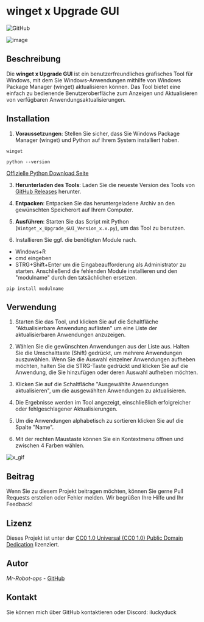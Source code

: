 # winget x Upgrade GUI
![GitHub](https://img.shields.io/github/license/Mr-Robot-ops/winget-x)

![image](https://github.com/Mr-Robot-ops/winget-x/assets/55334802/d3594c97-e423-4b86-80a1-1fa808ad492d)

## Beschreibung

Die **winget x Upgrade GUI** ist ein benutzerfreundliches grafisches Tool für Windows, mit dem Sie Windows-Anwendungen mithilfe von Windows Package Manager (winget) aktualisieren können. Das Tool bietet eine einfach zu bedienende Benutzeroberfläche zum Anzeigen und Aktualisieren von verfügbaren Anwendungsaktualisierungen.

## Installation

1. **Voraussetzungen**: Stellen Sie sicher, dass Sie Windows Package Manager (winget) und Python auf Ihrem System installiert haben.

```
winget
```
```
python --version
```
[Offizielle Python Download Seite](https://www.python.org/downloads/windows/)

3. **Herunterladen des Tools**: Laden Sie die neueste Version des Tools von [GitHub Releases](https://github.com/Mr-Robot-ops/winget-x/releases/tag/Upgrade_GUI_2.3) herunter.

4. **Entpacken**: Entpacken Sie das heruntergeladene Archiv an den gewünschten Speicherort auf Ihrem Computer.

5. **Ausführen**: Starten Sie das Script mit Python (`Wintget_x_Upgrade_GUI_Version_x.x.py`), um das Tool zu benutzen.

6. Installieren Sie ggf. die benötigten Module nach.
- Windows+R
- cmd eingeben
- STRG+Shift+Enter um die Eingabeaufforderung als Administrator zu starten. Anschließend die fehlenden Module installieren und den "modulname" durch den tatsächlichen ersetzen.

```
pip install modulname
```

## Verwendung

1. Starten Sie das Tool, und klicken Sie auf die Schaltfläche "Aktualisierbare Anwendung auflisten" um eine Liste der aktualisierbaren Anwendungen anzuzeigen.

2. Wählen Sie die gewünschten Anwendungen aus der Liste aus. Halten Sie die Umschalttaste (Shift) gedrückt, um mehrere Anwendungen auszuwählen. Wenn Sie die Auswahl einzelner Anwendungen aufheben möchten, halten Sie die STRG-Taste gedrückt und klicken Sie auf die Anwendung, die Sie hinzufügen oder deren Auswahl aufheben möchten.

3. Klicken Sie auf die Schaltfläche "Ausgewählte Anwendungen aktualisieren", um die ausgewählten Anwendungen zu aktualisieren.

4. Die Ergebnisse werden im Tool angezeigt, einschließlich erfolgreicher oder fehlgeschlagener Aktualisierungen.

5. Um die Anwendungen alphabetisch zu sortieren klicken Sie auf die Spalte "Name".

6. Mit der rechten Maustaste können Sie ein Kontextmenu öffnen und zwischen 4 Farben wählen.

![x_gif](https://github.com/Mr-Robot-ops/winget-x/assets/55334802/45560489-e696-4835-bc82-3b8a054a42e5)

## Beitrag

Wenn Sie zu diesem Projekt beitragen möchten, können Sie gerne Pull Requests erstellen oder Fehler melden. Wir begrüßen Ihre Hilfe und Ihr Feedback!

## Lizenz

Dieses Projekt ist unter der [CC0 1.0 Universal (CC0 1.0) Public Domain Dedication](https://creativecommons.org/publicdomain/zero/1.0/) lizenziert.

## Autor

*Mr-Robot-ops* - [GitHub](https://github.com/Mr-Robot-ops)

## Kontakt

Sie können mich über GitHub kontaktieren oder Discord: iluckyduck
